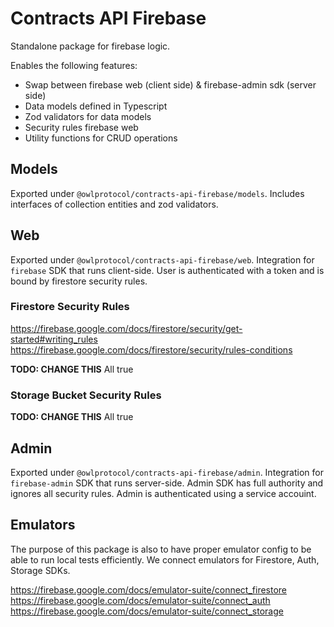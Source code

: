 # Contracts API Firebase

Standalone package for firebase logic.

Enables the following features:

-   Swap between firebase web (client side) & firebase-admin sdk (server side)
-   Data models defined in Typescript
-   Zod validators for data models
-   Security rules firebase web
-   Utility functions for CRUD operations

## Models

Exported under `@owlprotocol/contracts-api-firebase/models`. Includes interfaces of collection entities and zod validators.

## Web

Exported under `@owlprotocol/contracts-api-firebase/web`. Integration for `firebase` SDK that runs client-side. User is authenticated with a token and is bound by firestore security rules.

### Firestore Security Rules

https://firebase.google.com/docs/firestore/security/get-started#writing_rules
https://firebase.google.com/docs/firestore/security/rules-conditions

**TODO: CHANGE THIS**
All true

### Storage Bucket Security Rules

**TODO: CHANGE THIS**
All true

## Admin

Exported under `@owlprotocol/contracts-api-firebase/admin`. Integration for `firebase-admin` SDK that runs server-side. Admin SDK has full authority and ignores all security rules. Admin is authenticated using a service accouint.

## Emulators

The purpose of this package is also to have proper emulator config to be able to run local tests efficiently. We connect emulators for Firestore, Auth, Storage SDKs.

https://firebase.google.com/docs/emulator-suite/connect_firestore
https://firebase.google.com/docs/emulator-suite/connect_auth
https://firebase.google.com/docs/emulator-suite/connect_storage
